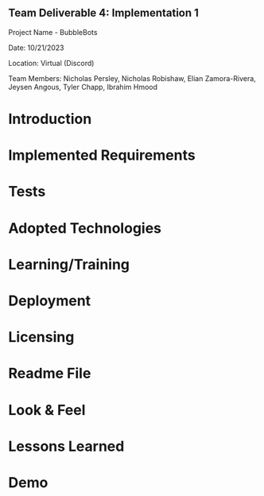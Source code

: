 ## Team Deliverable 4: Implementation 1
Project Name - BubbleBots

Date: 10/21/2023

Location: Virtual (Discord)

Team Members: Nicholas Persley, Nicholas Robishaw, Elian Zamora-Rivera, Jeysen Angous, Tyler Chapp, Ibrahim Hmood


# Introduction
# Implemented Requirements 
# Tests
# Adopted Technologies
# Learning/Training
# Deployment
# Licensing
# Readme File
# Look & Feel
# Lessons Learned
# Demo
